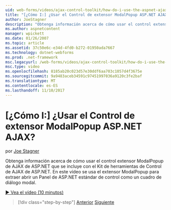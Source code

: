 ```yaml
---
uid: web-forms/videos/ajax-control-toolkit/how-do-i-use-the-aspnet-ajax-modalpopup-extender-control
title: "[¿Cómo I:] ¿Usar el Control de extensor ModalPopup ASP.NET AJAX? | Microsoft Docs"
author: JoeStagner
description: "Obtenga información acerca de cómo usar el control extensor ModalPopup de AJAX de ASP.NET que se incluye con el Kit de herramientas de Control de AJAX de ASP.NET. En este vídeo el ModalPopup se usa el extensor..."
ms.author: aspnetcontent
manager: wpickett
ms.date: 01/26/2007
ms.topic: article
ms.assetid: 37c50e6c-e34d-4fd0-b272-01950ada7667
ms.technology: dotnet-webforms
ms.prod: .net-framework
msc.legacyurl: /web-forms/videos/ajax-control-toolkit/how-do-i-use-the-aspnet-ajax-modalpopup-extender-control
msc.type: video
ms.openlocfilehash: 8185ab20c023d57e30ddf6aa703c1057d4f3675e
ms.sourcegitcommit: 9a9483aceb34591c97451997036a9120c3fe2baf
ms.translationtype: MT
ms.contentlocale: es-ES
ms.lasthandoff: 11/10/2017
---
```

<a name="how-do-i-use-the-aspnet-ajax-modalpopup-extender-control"></a>[¿Cómo I:] ¿Usar el Control de extensor ModalPopup ASP.NET AJAX?
====================
por [Joe Stagner](https://github.com/JoeStagner)

Obtenga información acerca de cómo usar el control extensor ModalPopup de AJAX de ASP.NET que se incluye con el Kit de herramientas de Control de AJAX de ASP.NET. En este vídeo se usa el extensor ModalPopup para extraer abrir un Panel de ASP.NET estándar de control como un cuadro de diálogo modal.

[&#9654; Vea el vídeo (10 minutos)](https://channel9.msdn.com/Blogs/ASP-NET-Site-Videos/how-do-i-use-the-aspnet-ajax-modalpopup-extender-control)

>[!div class="step-by-step"]
[Anterior](how-do-i-use-the-aspnet-ajax-popup-control-extender.md)
[Siguiente](how-do-i-use-the-aspnet-ajax-alwaysvisible-control-extender.md)
